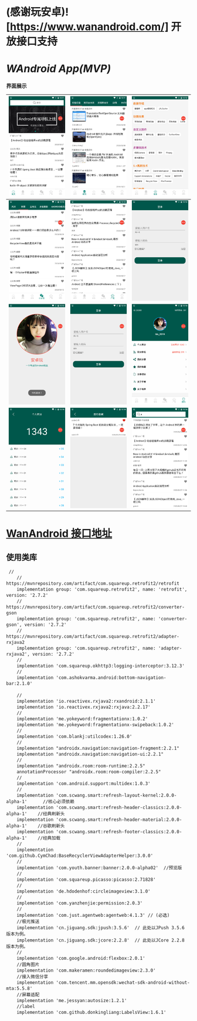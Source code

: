 
# (感谢玩安卓)![https://www.wanandroid.com/] 开放接口支持

# *WAndroid App(MVP)*
  **界面展示**


| ![1.png](https://github.com/ldc2017/WAndroid/blob/master/images/1.png) | ![2.png](https://github.com/ldc2017/WAndroid/blob/master/images/2.png) | ![3.png](https://github.com/ldc2017/WAndroid/blob/master/images/3.png) |
|:-----------------------------------------------------------------------|:-----------------------------------------------------------------------|:-----------------------------------------------------------------------|
| ![4.png](https://github.com/ldc2017/WAndroid/blob/master/images/4.png) | ![5.png](https://github.com/ldc2017/WAndroid/blob/master/images/5.png) | ![6.png](https://github.com/ldc2017/WAndroid/blob/master/images/6.png) |
| ![7.png](https://github.com/ldc2017/WAndroid/blob/master/images/7.png) | ![8.png](https://github.com/ldc2017/WAndroid/blob/master/images/8.png) | ![9.png](https://github.com/ldc2017/WAndroid/blob/master/images/9.png) |
| ![10.png](https://github.com/ldc2017/WAndroid/blob/master/images/10.png) | ![11.png](https://github.com/ldc2017/WAndroid/blob/master/images/11.png) | ![12.png](https://github.com/ldc2017/WAndroid/blob/master/images/12.png)  |


# [**WanAndroid 接口地址**](https://www.wanandroid.com/blog/show/2)

## 使用类库
```
 //
    // https://mvnrepository.com/artifact/com.squareup.retrofit2/retrofit
    implementation group: 'com.squareup.retrofit2', name: 'retrofit', version: '2.7.2'
    // https://mvnrepository.com/artifact/com.squareup.retrofit2/converter-gson
    implementation group: 'com.squareup.retrofit2', name: 'converter-gson', version: '2.7.2'
    // https://mvnrepository.com/artifact/com.squareup.retrofit2/adapter-rxjava2
    implementation group: 'com.squareup.retrofit2', name: 'adapter-rxjava2', version: '2.7.2'
    //
    implementation 'com.squareup.okhttp3:logging-interceptor:3.12.3'
    //
    implementation 'com.ashokvarma.android:bottom-navigation-bar:2.1.0'

    //
    implementation 'io.reactivex.rxjava2:rxandroid:2.1.1'
    implementation 'io.reactivex.rxjava2:rxjava:2.2.17'
    //
    implementation 'me.yokeyword:fragmentationx:1.0.2'
    implementation 'me.yokeyword:fragmentationx-swipeback:1.0.2'
    //
    implementation 'com.blankj:utilcodex:1.26.0'
    //
    implementation "androidx.navigation:navigation-fragment:2.2.1"
    implementation "androidx.navigation:navigation-ui:2.2.1"
    //
    implementation "androidx.room:room-runtime:2.2.5"
    annotationProcessor "androidx.room:room-compiler:2.2.5"
    //
    implementation 'com.android.support:multidex:1.0.3'
    //
    implementation 'com.scwang.smart:refresh-layout-kernel:2.0.0-alpha-1'      //核心必须依赖
    implementation 'com.scwang.smart:refresh-header-classics:2.0.0-alpha-1'    //经典刷新头
    implementation 'com.scwang.smart:refresh-header-material:2.0.0-alpha-1'    //谷歌刷新头
    implementation 'com.scwang.smart:refresh-footer-classics:2.0.0-alpha-1'    //经典加载
    //
    implementation 'com.github.CymChad:BaseRecyclerViewAdapterHelper:3.0.0'
    //
    implementation 'com.youth.banner:banner:2.0.0-alpha02'  //预览版
    //
    implementation 'com.squareup.picasso:picasso:2.71828'
    //
    implementation 'de.hdodenhof:circleimageview:3.1.0'
    //
    implementation 'com.yanzhenjie:permission:2.0.3'
    //
    implementation 'com.just.agentweb:agentweb:4.1.3' // (必选)
    //极光推送
    implementation 'cn.jiguang.sdk:jpush:3.5.6'  // 此处以JPush 3.5.6 版本为例。
    implementation 'cn.jiguang.sdk:jcore:2.2.8'  // 此处以JCore 2.2.8 版本为例。
    //
    implementation 'com.google.android:flexbox:2.0.1'
    //圆角图片
    implementation 'com.makeramen:roundedimageview:2.3.0'
    //接入微信分享
    implementation 'com.tencent.mm.opensdk:wechat-sdk-android-without-mta:5.5.8'
    //屏幕适配
    implementation 'me.jessyan:autosize:1.2.1'
    //label
    implementation 'com.github.donkingliang:LabelsView:1.6.1'
```

